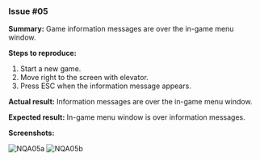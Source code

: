 ### Issue #05

**Summary:** Game information messages are over the in-game menu window.

**Steps to reproduce:**

1. Start a new game.
2. Move right to the screen with elevator.
3. Press ESC when the information message appears.

**Actual result:** Information messages are over the in-game menu window.

**Expected result:** In-game menu window is over information messages.

**Screenshots:**

![NQA05a](/Test_Case_Studies/No_Questions_Asked/05a.png)
![NQA05b](/Test_Case_Studies/No_Questions_Asked/05b.png)

